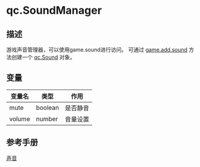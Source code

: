 # qc.SoundManager

## 描述
游戏声音管理器，可以使用game.sound进行访问。
可通过 [game.add.sound](../gameobject/sound) 方法创建一个 [qc.Sound](../gameobject/CSound.md) 对象。

## 变量
| 变量名 | 类型 |作用 |
| ------------- |-------------|-------------|
| mute | boolean | 是否静音 |
| volume | number | 音量设置 |

## 参考手册
[声音](http://docs.zuoyouxi.com/manual/Sound/index.html)